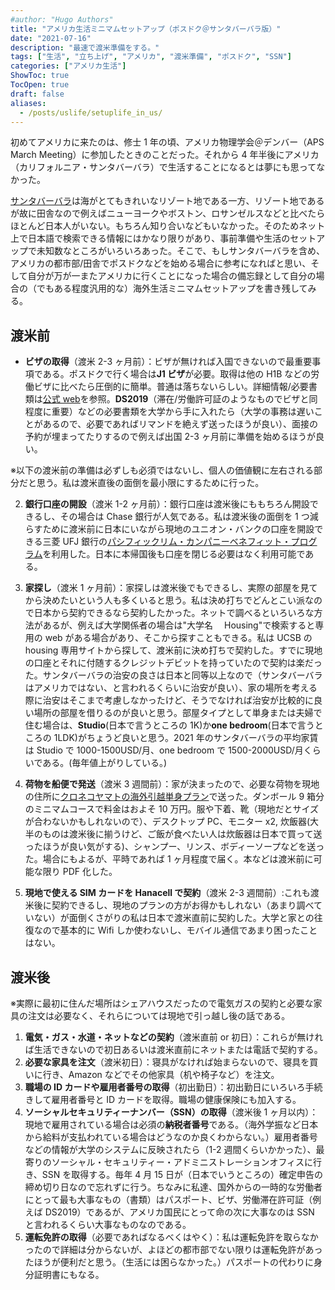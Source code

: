 ```yaml
---
#author: "Hugo Authors"
title: "アメリカ生活ミニマムセットアップ（ポスドク＠サンタバーバラ版）"
date: "2021-07-16"
description: "最速で渡米準備をする。"
tags: ["生活", "立ち上げ", "アメリカ", "渡米準備", "ポスドク", "SSN"]
categories: ["アメリカ生活"]
ShowToc: true
TocOpen: true
draft: false
aliases:
  - /posts/uslife/setuplife_in_us/
---
```


初めてアメリカに来たのは、修士 1 年の頃、アメリカ物理学会＠デンバー（APS March Meeting）に参加したときのことだった。それから 4 年半後にアメリカ（カリフォルニア・サンタバーバラ）で生活することになるとは夢にも思ってなかった。

[サンタバーバラ](https://www.google.com/search?q=santa+barbara&sxsrf=ALeKk01J-f7kht-BS8A85ZILdmGWq5AnZw:1626373272946&source=lnms&tbm=isch&sa=X&ved=2ahUKEwi7vdLJ2OXxAhWeDjQIHalnBWgQ_AUoAXoECAEQAw&biw=1920&bih=880)は海がとてもきれいなリゾート地である一方、リゾート地であるが故に田舎なので例えばニューヨークやボストン、ロサンゼルスなどと比べたらほとんど日本人がいない。もちろん知り合いなどもいなかった。そのためネット上で日本語で検索できる情報にはかなり限りがあり、事前準備や生活のセットアップで未知数なところがいろいろあった。そこで、もしサンタバーバラを含め、アメリカの都市部/田舎でポスドクなどを始める場合に参考になればと思い、そして自分が万が一またアメリカに行くことになった場合の備忘録として自分の場合の（でもある程度汎用的な）海外生活ミニマムセットアップを書き残してみる。

## 渡米前

- **ビザの取得**（渡米 2-3 ヶ月前）：ビザが無ければ入国できないので最重要事項である。ポスドクで行く場合は<b>J1 ビザ</b>が必要。取得は他の H1B などの労働ビザに比べたら圧倒的に簡単。普通は落ちないらしい。詳細情報/必要書類は[公式 web](https://www.ustraveldocs.com/jp_jp/jp-niv-typej.asp)を参照。<b>DS2019</b>（滞在/労働許可証のようなものでビザと同程度に重要）などの必要書類を大学から手に入れたら（大学の事務は遅いことがあるので、必要であればリマンドを絶えず送ったほうが良い）、面接の予約が埋まってたりするので例えば出国 2-3 ヶ月前に準備を始めるほうが良い。

※以下の渡米前の準備は必ずしも必須ではないし、個人の価値観に左右される部分だと思う。私は渡米直後の面倒を最小限にするために行った。

2. **銀行口座の開設**（渡米 1-2 ヶ月前）：銀行口座は渡米後にももちろん開設できるし、その場合は Chase 銀行が人気である。私は渡米後の面倒を 1 つ減らすために渡米前に日本にいながら現地のユニオン・バンクの口座を開設できる三菱 UFJ 銀行の[パシフィックリム・カンパニーベネフィット・プログラム](https://www.bk.mufg.jp/tsukau/kaigai/kouza/prcb/index.html)を利用した。日本に本帰国後も口座を閉じる必要はなく利用可能である。

3. **家探し**（渡米 1 ヶ月前）：家探しは渡米後でもできるし、実際の部屋を見てから決めたいという人も多くいると思う。私は決め打ちでどんとこい派なので日本から契約できるなら契約したかった。ネットで調べるといろいろな方法があるが、例えば大学関係者の場合は"大学名　 Housing"で検索すると専用の web がある場合があり、そこから探すこともできる。私は UCSB の housing 専用サイトから探して、渡米前に決め打ちで契約した。すでに現地の口座とそれに付随するクレジットデビットを持っていたので契約は楽だった。サンタバーバラの治安の良さは日本と同等以上なので（サンタバーバラはアメリカではない、と言われるくらいに治安が良い）、家の場所を考える際に治安はそこまで考慮しなかったけど、そうでなければ治安が比較的に良い場所の部屋を借りるのが良いと思う。部屋タイプとして単身または夫婦で住む場合は、**Studio**(日本で言うところの 1K)か<b>one bedroom</b>(日本で言うところの 1LDK)がちょうど良いと思う。2021 年のサンタバーバラの平均家賃は Studio で 1000-1500USD/月、one bedroom で 1500-2000USD/月くらいである。(毎年値上がりしている。)

4. **荷物を船便で発送**（渡米 3 週間前）：家が決まったので、必要な荷物を現地の住所に[クロネコヤマトの海外引越単身プラン](https://www.y-logi.com/service/kaigai/service/tanshin/index.html)で送った。ダンボール 9 箱分のミニマムコースで料金はおよそ 10 万円。服や下着、靴（現地だとサイズが合わないかもしれないので）、デスクトップ PC、モニター x2, 炊飯器(大半のものは渡米後に揃うけど、ご飯が食べたい人は炊飯器は日本で買って送ったほうが良い気がする)、シャンプー、リンス、ボディーソープなどを送った。場合にもよるが、平時であれば 1 ヶ月程度で届く。本などは渡米前に可能な限り PDF 化した。

5. **現地で使える SIM カードを Hanacell で契約**（渡米 2-3 週間前）:これも渡米後に契約できるし、現地のプランの方がお得かもしれない（あまり調べていない）が面倒くさがりの私は日本で渡米直前に契約した。大学と家との往復なので基本的に Wifi しか使わないし、モバイル通信であまり困ったことはない。

## 渡米後

※実際に最初に住んだ場所はシェアハウスだったので電気ガスの契約と必要な家具の注文は必要なく、それらについては現地で引っ越し後の話である。

1. **電気・ガス・水道・ネットなどの契約**（渡米直前 or 初日）：これらが無ければ生活できないので初日あるいは渡米直前にネットまたは電話で契約する。
2. **必要な家具を注文**（渡米初日）：寝具がなければ始まらないので、寝具を買いに行き、Amazon などでその他家具（机や椅子など）を注文。
3. **職場の ID カードや雇用者番号の取得**（初出勤日）：初出勤日にいろいろ手続きして雇用者番号と ID カードを取得。職場の健康保険にも加入する。
4. **ソーシャルセキュリティーナンバー（SSN）の取得**（渡米後 1 ヶ月以内）：現地で雇用されている場合は必須の**納税者番号**である。（海外学振など日本から給料が支払われている場合はどうなのか良くわからない。）雇用者番号などの情報が大学のシステムに反映されたら（1-2 週間くらいかかった）、最寄りのソーシャル・セキュリティー・アドミニストレーションオフィスに行き、SSN を取得する。毎年 4 月 15 日が（日本でいうところの）確定申告の締め切り日なので忘れずに行う。ちなみに私達、国外からの一時的な労働者にとって最も大事なもの（書類）はパスポート、ビザ、労働滞在許可証（例えば DS2019）であるが、アメリカ国民にとって命の次に大事なのは SSN と言われるくらい大事なものなのである。
5. **運転免許の取得**（必要であればなるべくはやく）：私は運転免許を取らなかったので詳細は分からないが、よほどの都市部でない限りは運転免許があったほうが便利だと思う。（生活には困らなかった。）パスポートの代わりに身分証明書にもなる。
